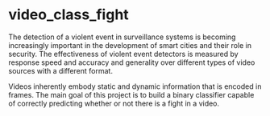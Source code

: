 # video_class_fight

The detection of a violent event in surveillance systems is becoming increasingly important in the development of smart cities and their role in security. The effectiveness of violent event detectors is measured by response speed and accuracy and generality over different types of video sources with a different format.

Videos inherently embody static and dynamic information that is encoded in frames. The main goal of this project is to build a binary classifier capable of correctly predicting whether or not there is a fight in a video.

